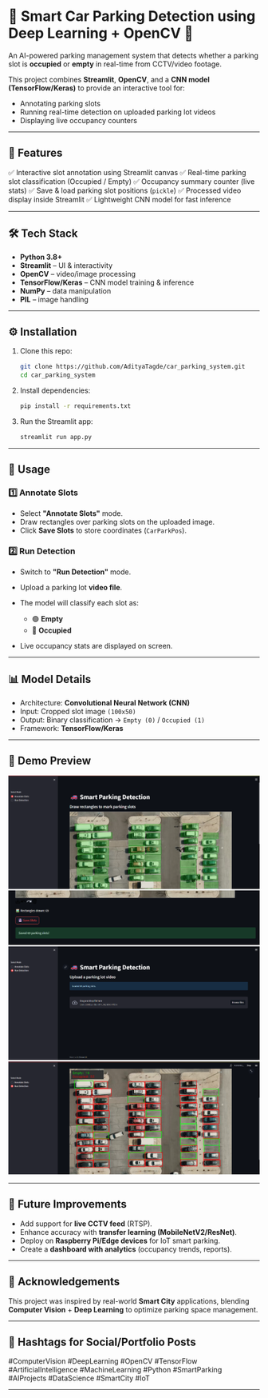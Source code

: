 # 🚗 Smart Car Parking Detection using Deep Learning + OpenCV 🎥

An AI-powered parking management system that detects whether a parking slot is **occupied** or **empty** in real-time from CCTV/video footage.

This project combines **Streamlit**, **OpenCV**, and a **CNN model (TensorFlow/Keras)** to provide an interactive tool for:

* Annotating parking slots
* Running real-time detection on uploaded parking lot videos
* Displaying live occupancy counters

---

## 📌 Features

✅ Interactive slot annotation using Streamlit canvas
✅ Real-time parking slot classification (Occupied / Empty)
✅ Occupancy summary counter (live stats)
✅ Save & load parking slot positions (`pickle`)
✅ Processed video display inside Streamlit
✅ Lightweight CNN model for fast inference

---

## 🛠️ Tech Stack

* **Python 3.8+**
* **Streamlit** – UI & interactivity
* **OpenCV** – video/image processing
* **TensorFlow/Keras** – CNN model training & inference
* **NumPy** – data manipulation
* **PIL** – image handling

---
## ⚙️ Installation

1. Clone this repo:

   ```bash
   git clone https://github.com/AdityaTagde/car_parking_system.git
   cd car_parking_system
   ```

2. Install dependencies:

   ```bash
   pip install -r requirements.txt
   ```

3. Run the Streamlit app:

   ```bash
   streamlit run app.py
   ```

---

## 🚀 Usage

### 1️⃣ Annotate Slots

* Select **"Annotate Slots"** mode.
* Draw rectangles over parking slots on the uploaded image.
* Click **Save Slots** to store coordinates (`CarParkPos`).

### 2️⃣ Run Detection

* Switch to **"Run Detection"** mode.
* Upload a parking lot **video file**.
* The model will classify each slot as:

  * 🟢 **Empty**
  * 🔴 **Occupied**
* Live occupancy stats are displayed on screen.

---

## 📊 Model Details

* Architecture: **Convolutional Neural Network (CNN)**
* Input: Cropped slot image `(100x50)`
* Output: Binary classification → `Empty (0)` / `Occupied (1)`
* Framework: **TensorFlow/Keras**

---

## 📸 Demo Preview

![Parking Detection Screenshot](https://github.com/AdityaTagde/car_parking_system/blob/main/1.png)
![Parking Detection Screenshot](https://github.com/AdityaTagde/car_parking_system/blob/main/2.png)
![Parking Detection Screenshot](https://github.com/AdityaTagde/car_parking_system/blob/main/3.png)
![Parking Detection Screenshot](https://github.com/AdityaTagde/car_parking_system/blob/main/4.png)


---

## 📌 Future Improvements

* Add support for **live CCTV feed** (RTSP).
* Enhance accuracy with **transfer learning (MobileNetV2/ResNet)**.
* Deploy on **Raspberry Pi/Edge devices** for IoT smart parking.
* Create a **dashboard with analytics** (occupancy trends, reports).

---

## 🙌 Acknowledgements

This project was inspired by real-world **Smart City** applications, blending **Computer Vision** + **Deep Learning** to optimize parking space management.

---

## 📢 Hashtags for Social/Portfolio Posts

\#ComputerVision #DeepLearning #OpenCV #TensorFlow #ArtificialIntelligence #MachineLearning #Python #SmartParking #AIProjects #DataScience #SmartCity #IoT

---


